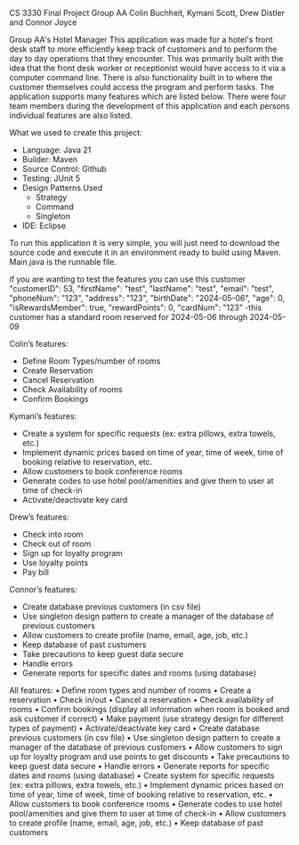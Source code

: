 CS 3330 Final Project
Group AA
Colin Buchheit, Kymani Scott, Drew Distler and Connor Joyce

Group AA's Hotel Manager
This application was made for a hotel's front desk staff to more efficiently keep track of customers and to perform the day to day operations that they encounter. This was primarily built with the idea that the front desk worker or receptionist would have access to it via a computer command line. There is also functionality built in to where the customer themselves could access the program and perform tasks. The application supports many features which are listed below. There were four team members during the development of this application and each persons individual features are also listed.  

What we used to create this project:
- Language: Java 21
- Builder: Maven
- Source Control: Github
- Testing: JUnit 5
- Design Patterns Used
    - Strategy
    - Command
    - Singleton
- IDE: Eclipse

To run this application it is very simple, you will just need to download the source code and execute it in an environment ready to build using Maven. Main.java is the runnable file.


if you are wanting to test the features you can use this customer
         "customerID": 53,
        "firstName": "test",
        "lastName": "test",
        "email": "test",
        "phoneNum": "123",
        "address": "123",
        "birthDate": "2024-05-06",
        "age": 0,
        "isRewardsMember": true,
        "rewardPoints": 0,
        "cardNum": "123"
-this customer has a standard room reserved for 2024-05-06 through 2024-05-09


Colin’s features:
-	Define Room Types/number of rooms
-	Create Reservation
-	Cancel Reservation
-	Check Availability of rooms
-	Confirm Bookings 

Kymani’s features:
-	Create a system for specific requests (ex: extra pillows, extra towels, etc.)
-	Implement dynamic prices based on time of year, time of week, time of booking relative to reservation, etc. 
-	Allow customers to book conference rooms
-	Generate codes to use hotel pool/amenities and give them to user at time of check-in
-	Activate/deactivate key card



Drew’s features:
-	Check into room
-	Check out of room
-	Sign up for loyalty program
-	Use loyalty points
-	Pay bill




Connor’s features:
-	Create database previous customers (in csv file)
-	Use singleton design pattern to create a manager of the database of previous customers
-	Allow customers to create profile (name, email, age, job, etc.)
-	Keep database of past customers
-	Take precautions to keep guest data secure
-	Handle errors
-	Generate reports for specific dates and rooms (using database)


All features:
•	Define room types and number of rooms
•	Create a reservation
•	Check in/out
•	Cancel a reservation
•	Check availability of rooms
•	Confirm bookings (display all information when room is booked and ask customer if correct)
•	Make payment (use strategy design for different types of payment)
•	Activate/deactivate key card
•	Create database previous customers (in csv file)
•	Use singleton design pattern to create a manager of the database of previous customers
•	Allow customers to sign up for loyalty program and use points to get discounts
•	Take precautions to keep guest data secure
•	Handle errors
•	Generate reports for specific dates and rooms (using database)
•	Create system for specific requests (ex: extra pillows, extra towels, etc.)
•	Implement dynamic prices based on time of year, time of week, time of booking relative to reservation, etc. 
•	Allow customers to book conference rooms
•	Generate codes to use hotel pool/amenities and give them to user at time of check-in
•	Allow customers to create profile (name, email, age, job, etc.)
•	Keep database of past customers

